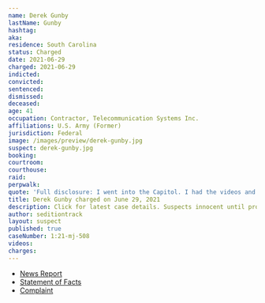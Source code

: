 ```yaml
---
name: Derek Gunby
lastName: Gunby
hashtag:
aka:
residence: South Carolina
status: Charged
date: 2021-06-29
charged: 2021-06-29
indicted:
convicted:
sentenced:
dismissed:
deceased:
age: 41
occupation: Contractor, Telecommunication Systems Inc.
affiliations: U.S. Army (Former)
jurisdiction: Federal
image: /images/preview/derek-gunby.jpg
suspect: derek-gunby.jpg
booking:
courtroom:
courthouse:
raid:
perpwalk:
quote: 'Full disclosure: I went into the Capitol. I had the videos and they weren’t interested.'
title: Derek Gunby charged on June 29, 2021
description: Click for latest case details. Suspects innocent until proven guilty.
author: seditiontrack
layout: suspect
published: true
caseNumber: 1:21-mj-508
videos:
charges:
---
```

- [News Report](https://www.postandcourier.com/greenville/news/anderson-man-charged-in-january-us-capitol-riot-the-ninth-from-sc/article_09a31e3a-f9f0-11eb-8f24-7f6764675850.html#tncms-source=article-nav-prev)
- [Statement of Facts](https://www.justice.gov/usao-dc/case-multi-defendant/file/1423096/download)
- [Complaint](https://www.justice.gov/usao-dc/case-multi-defendant/file/1423101/download)
